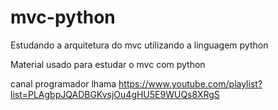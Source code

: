# mvc-python
Estudando a arquitetura do mvc utilizando a linguagem python

Material usado para estudar o mvc com python

canal programador lhama
https://www.youtube.com/playlist?list=PLAgbpJQADBGKvsjOu4gHU5E9WUQs8XRgS